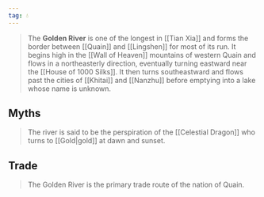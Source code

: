 ```yaml
---
tag: 💧
---
```

> The **Golden River** is one of the longest in [[Tian Xia]] and forms the border between [[Quain]] and [[Lingshen]] for most of its run. It begins high in the [[Wall of Heaven]] mountains of western Quain and flows in a northeasterly direction, eventually turning eastward near the [[House of 1000 Silks]]. It then turns southeastward and flows past the cities of [[Khitai]] and [[Nanzhu]] before emptying into a lake whose name is unknown.


## Myths

> The river is said to be the perspiration of the [[Celestial Dragon]] who turns to [[Gold|gold]] at dawn and sunset.


## Trade

> The Golden River is the primary trade route of the nation of Quain.








